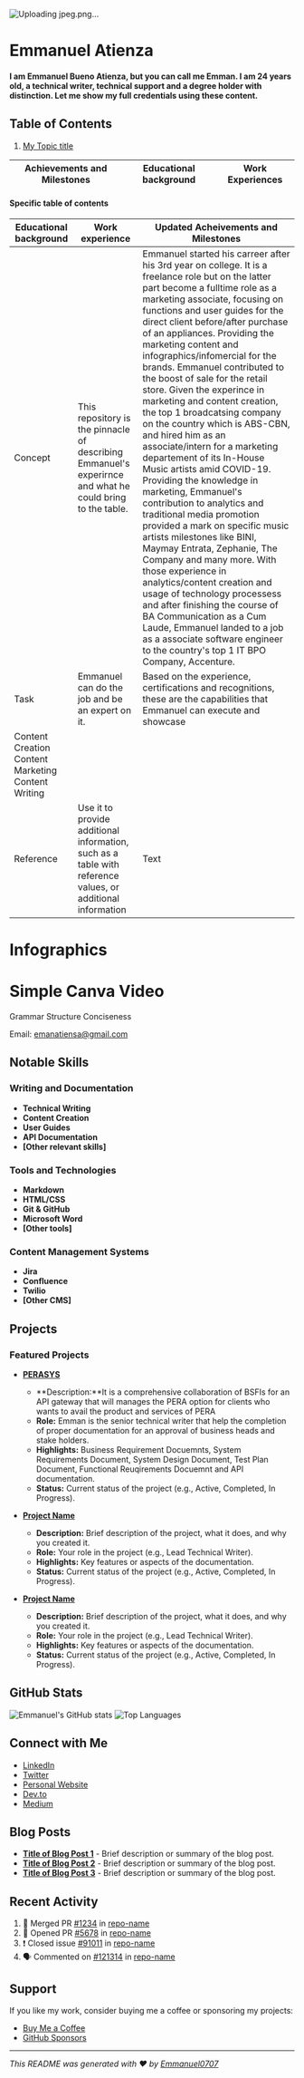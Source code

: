 ![Uploading jpeg.png…]( )
# Emmanuel Atienza 
#### I am Emmanuel Bueno Atienza, but you can call me Emman. I am 24 years old, a technical writer, technical support and a degree holder with distinction. Let me show my full credentials using these content.

## Table of Contents
1. [My Topic title](#Table-of-Contents)


| Achievements and Milestones | Educational background | Work Experiences |
--- | --- | ---

#### Specific table of contents


| **Educational background** | **Work experience** | **Updated Acheivements and Milestones** |
 --- | --- | ---
| Concept |This repository is the pinnacle of describing Emmanuel's experirnce and what he could bring to the table. | Emmanuel started his carreer after his 3rd year on college. It is a freelance role but on the latter part become a fulltime role as a marketing associate, focusing on functions and user guides for the direct client before/after purchase of an appliances. Providing the marketing content and infographics/infomercial for the brands. Emmanuel contributed to the boost of sale for the retail store. Given the experince in marketing and content creation, the top 1 broadcatsing company on the country which is ABS-CBN, and hired him as an associate/intern for a marketing departement of its In-House Music artists amid COVID-19. Providing the knowledge in marketing, Emmanuel's contribution to analytics and traditional media promotion provided a mark on specific music artists milestones like BINI, Maymay Entrata, Zephanie, The Company and many more. With those experience in analytics/content creation and usage of technology processess and after finishing the course of BA Communication as a Cum Laude, Emmanuel landed to a job as a associate software engineer to the country's top 1 IT BPO Company, Accenture. |
| Task | Emmanuel can do the job and be an expert on it. | Based on the experience, certifications and recognitions, these are the capabilities that Emmanuel can execute and showcase
Content Creation Content Marketing Content Writing|
| Reference | Use it to provide additional information, such as a table with reference values, or additional information | Text |
# Infographics
# Simple Canva Video
Grammar
Structure
Conciseness

Email:
[emanatiensa@gmail.com](mailto:emanatiensa@gmail.com)



## Notable Skills

### Writing and Documentation
- **Technical Writing**
- **Content Creation**
- **User Guides**
- **API Documentation**
- **[Other relevant skills]**

### Tools and Technologies
- **Markdown**
- **HTML/CSS**
- **Git & GitHub**
- **Microsoft Word**
- **[Other tools]**

### Content Management Systems
- **Jira**
- **Confluence**
- **Twilio**
- **[Other CMS]**

## Projects

### Featured Projects

- [**PERASYS**](link-to-project)
  - **Description:**It is a comprehensive collaboration of BSFIs for an API gateway that will manages the PERA option for clients who wants to avail the product and services of PERA
  - **Role:** Emman is the senior technical writer that help the completion of proper documentation for an approval of business heads and stake holders.
  - **Highlights:** Business Requirement Docuemnts, System Requirements Document, System Design Document, Test Plan Document, Functional Reuqirements Docuemnt and API documentation.
  - **Status:** Current status of the project (e.g., Active, Completed, In Progress).

- [**Project Name**](link-to-project)
  - **Description:** Brief description of the project, what it does, and why you created it.
  - **Role:** Your role in the project (e.g., Lead Technical Writer).
  - **Highlights:** Key features or aspects of the documentation.
  - **Status:** Current status of the project (e.g., Active, Completed, In Progress).

- [**Project Name**](link-to-project)
  - **Description:** Brief description of the project, what it does, and why you created it.
  - **Role:** Your role in the project (e.g., Lead Technical Writer).
  - **Highlights:** Key features or aspects of the documentation.
  - **Status:** Current status of the project (e.g., Active, Completed, In Progress).

## GitHub Stats

![Emmanuel's GitHub stats](https://github-readme-stats.vercel.app/api?username=Emmanuel0707&show_icons=true&theme=radical)
![Top Languages](https://github-readme-stats.vercel.app/api/top-langs/?username=Emmanuel0707&layout=compact&theme=radical)

## Connect with Me

- [LinkedIn](link-to-linkedin)
- [Twitter](link-to-twitter)
- [Personal Website](link-to-website)
- [Dev.to](link-to-devto)
- [Medium](link-to-medium)

## Blog Posts

- [**Title of Blog Post 1**](link-to-blog-post-1) - Brief description or summary of the blog post.
- [**Title of Blog Post 2**](link-to-blog-post-2) - Brief description or summary of the blog post.
- [**Title of Blog Post 3**](link-to-blog-post-3) - Brief description or summary of the blog post.

## Recent Activity

<!--START_SECTION:activity-->
1. 🎉 Merged PR [#1234](link-to-pr) in [repo-name](link-to-repo)
2. 💪 Opened PR [#5678](link-to-pr) in [repo-name](link-to-repo)
3. ❗️ Closed issue [#91011](link-to-issue) in [repo-name](link-to-repo)
4. 🗣 Commented on [#121314](link-to-issue) in [repo-name](link-to-repo)
<!--END_SECTION:activity-->

## Support

If you like my work, consider buying me a coffee or sponsoring my projects:

- [Buy Me a Coffee](link-to-buymeacoffee)
- [GitHub Sponsors](link-to-github-sponsors)

---

*This README was generated with ❤️ by [Emmanuel0707](https://github.com/Emmanuel0707)*

